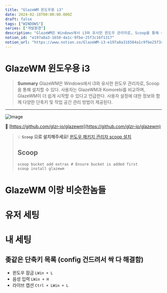 ```yaml
---
title: "GlazeWM 윈도우용 i3"
date: 2024-02-18T00:00:00.000Z
draft: false
tags: ["WINDOWS"]
series: ["개발환경"]
description: "GlazeWM은 Windows에서 i3와 유사한 윈도우 관리자로, Scoop을 통해 설치할 수 있다. 사용자는 GlazeWM과 Komorebi를 비교하며, GlazeWM이 더 쉽게 시작할 수 있다고 언급한다. 사용자 설정에 대한 정보와 함께 다양한 단축키 및 작업 공간 관리 방법이 제공된다."
notion_id: "e197a8a3-1658-4a1c-9fbe-25f3c16f1317"
notion_url: "https://www.notion.so/GlazeWM-i3-e197a8a316584a1c9fbe25f3c16f1317"
---
```


# GlazeWM 윈도우용 i3

> **Summary**
> GlazeWM은 Windows에서 i3와 유사한 윈도우 관리자로, Scoop을 통해 설치할 수 있다. 사용자는 GlazeWM과 Komorebi를 비교하며, GlazeWM이 더 쉽게 시작할 수 있다고 언급한다. 사용자 설정에 대한 정보와 함께 다양한 단축키 및 작업 공간 관리 방법이 제공된다.

---

![Image](https://prod-files-secure.s3.us-west-2.amazonaws.com/09ccd4d5-876c-4bba-bbdf-cc77a0a11257/c65d015d-f261-4c58-9deb-a277202e4378/Untitled.png?X-Amz-Algorithm=AWS4-HMAC-SHA256&X-Amz-Content-Sha256=UNSIGNED-PAYLOAD&X-Amz-Credential=ASIAZI2LB4662M2XYTUB%2F20250724%2Fus-west-2%2Fs3%2Faws4_request&X-Amz-Date=20250724T115800Z&X-Amz-Expires=3600&X-Amz-Security-Token=IQoJb3JpZ2luX2VjEAMaCXVzLXdlc3QtMiJHMEUCIGjHZnju1mxI9PNg7EtLTP0xPuyJHxpIoB2rG1ptemVfAiEA4cV2q5OJBplEfnh70g5YMxbi49NCOCzDTMX61UuhID0q%2FwMILBAAGgw2Mzc0MjMxODM4MDUiDAcDnXuBrUtCdkH21ircAzTCMIlAXk%2B84yvpBwF1Wrh%2B1NB7oISrB0r8WVCkaMyr3LpTu8irn41tV7j2VQmC3HpCIr0MkkfC9OXDN57iS7ugiIt5wTBISiTOGmoKslUqXZPr3P4W5KBRV8P7ORlYaPzIMr4RsYtkDgPTsLoS9KBnosE%2Fmp%2FsrW6i6EK%2B%2Freockl8g1FXC4djwRm%2FVq%2BUyFAy1fJMiooPJN%2FFRzWKp4MrXeI8kBlCZiYHJicBuFdwUGO94rd%2BDoF3ZRTeLbp4iLRFNNg%2FxVC0BXccTRZxYd7p%2FXIrrIwiMbNZOArCFxJBlPApQtV6L7mT615cDfOH8KkJwlJ745Ks7%2FtP1djIDNfzMnbgF5tzpj2ps5T4fXNbFyducA3BSMSvNDX6OMRXzz%2FmG7XxNCadyL7CRF4Me91xjHXyqgWnTlRiOKd59yy75N6xuJq6hhlCBnL4tEmLc%2Fp21xdo%2B9kbp6kVxqHrC0ciIF08BMtu4CNWQCwH9FCxwWNKiZegTfjKS53gk9W1uwz6LY03B%2FaKL4W6UeFq8cnWBq0pxxnO1GLyALPyVZMVWfVFef8SiNMbk%2Fmo2oclbTCXx7kfeG4zcWd%2BjYev2bgIsxnnGYoMsckK6oBqBw5aVAlCFjYO7wdaNfGnMJCbiMQGOqUBmbnjpbSKcwPTEvbsKZcppXH0mO4R7%2BMsPHS44RavdvmoZG3WMMYErfAuITsiQuW7XTGCbOEw2znHVG%2BA7j0tp%2BY4%2FZoZxqWsvUxrgBTs6MkxkK5u3m9v7Q8OHX5eul7lDrC6hZw6Xxvr29EwZb4KbYxFmdd9nj5Pto2eFI6WDXuFlU4fxLawX7o354xOwNEu%2Fl0ZGAReDYRw%2Brg51h40WIRkWlHP&X-Amz-Signature=d5b3d13b5e21d6395b61e08ee3f7ff168577923b12ac5140642566d4d6bd56af&X-Amz-SignedHeaders=host&x-amz-checksum-mode=ENABLED&x-id=GetObject)

🔗 [https://github.com/glzr-io/glazewm](https://github.com/glzr-io/glazewm)

> 💡 **`Scoop` 으로 설치해주세요!**
> [윈도우 패키지 관리자 scoop 설치](https://www.notion.so/85c8c41652704cfc9b25a72a32ce190b) 
>
>
> ## **Scoop**
>
> ```javascript
> scoop bucket add extras # Ensure bucket is added first
> scoop install glazewm
> ```
>
>

# GlazeWM 이랑 비슷한놈들

# 유저 세팅

# 내 세팅

## 좆같은 단축키 목록 (config 건드려서 싹 다 해결함)

- 윈도우 잠금 `LWin + L` 
- 음성 입력 `LWin + H`
- 라이브 캡션 `Ctrl + LWin + L`


